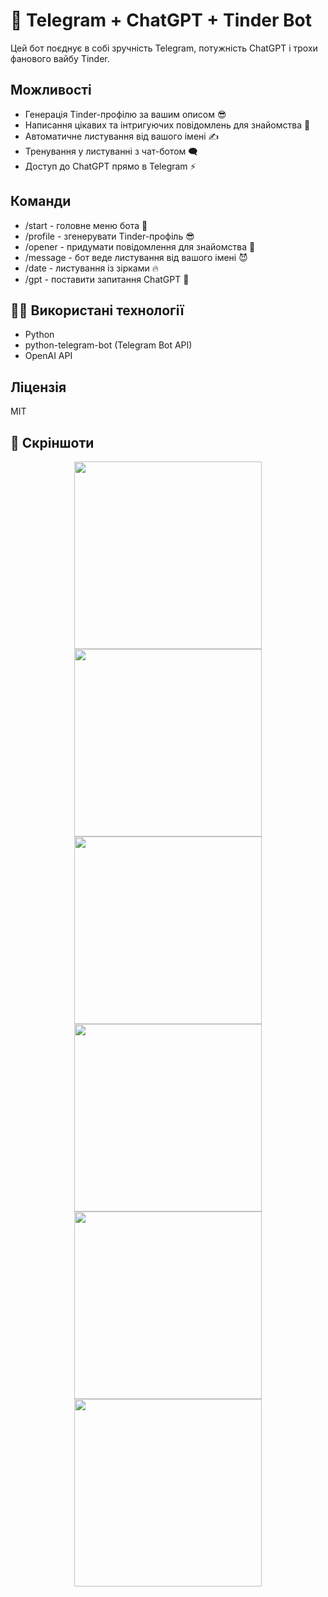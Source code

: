 # 🚀 Telegram + ChatGPT + Tinder Bot

Цей бот поєднує в собі зручність Telegram, потужність ChatGPT і трохи фанового вайбу Tinder.

## Можливості
- Генерація Tinder-профілю за вашим описом 😎
- Написання цікавих та інтригуючих повідомлень для знайомства 🤭
- Автоматичне листування від вашого імені ✍️
- Тренування у листуванні з чат-ботом 🗨️
- Доступ до ChatGPT прямо в Telegram ⚡

## Команди
- /start - головне меню бота 🧐
- /profile - згенерувати Tinder-профіль 😎
- /opener - придумати повідомлення для знайомства 🥰
- /message - бот веде листування від вашого імені 😈
- /date - листування із зірками 🔥
- /gpt - поставити запитання ChatGPT 🧠

## 👩‍💻 Використані технології
- Python
- python-telegram-bot (Telegram Bot API)
- OpenAI API

## Ліцензія
МІТ

## 📸 Скріншоти

<p align="center">
  <img src="https://github.com/user-attachments/assets/c5199952-114b-4dc6-af08-e13918bfdfd6" width="300"/>
  <img src="https://github.com/user-attachments/assets/21a9f5fc-cda1-4a2a-88a2-49a1e3c68a4b" width="300"/>
  <img src="https://github.com/user-attachments/assets/6e17f4de-b856-460e-8723-a66c8288e805" width="300"/>
  <img src="https://github.com/user-attachments/assets/bbe04427-cbd4-43ef-984f-bed0124cdd20" width="300"/>
  <img src="https://github.com/user-attachments/assets/e5db011c-7669-421f-9a53-1dca02fc0d8d" width="300"/>
  <img src="https://github.com/user-attachments/assets/b6e38833-c0a8-454c-bf14-ce1acf1d7a5b" width="300"/>
</p>




